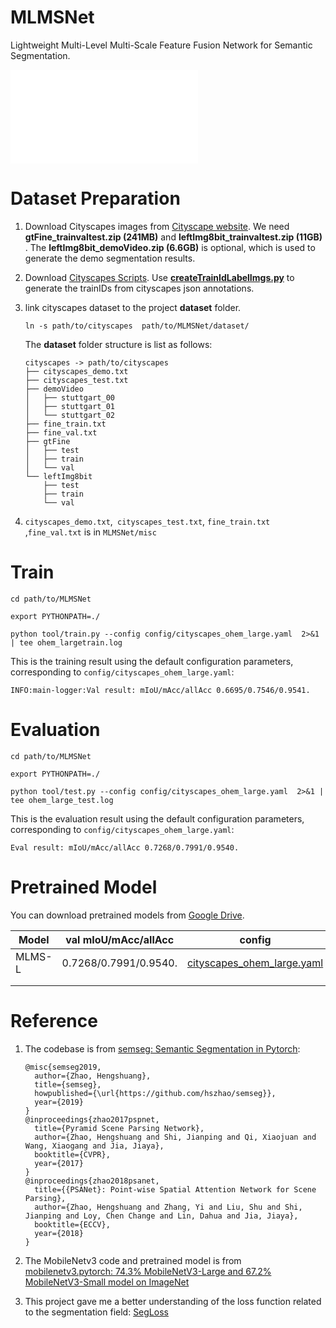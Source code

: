# MLMSNet

Lightweight Multi-Level Multi-Scale Feature Fusion Network for Semantic Segmentation.

<iframe src="//player.bilibili.com/player.html?aid=503071536&bvid=BV1iN411o7So&cid=337256268&page=1" scrolling="no" border="0" frameborder="no" framespacing="0" allowfullscreen="true"> </iframe>

# Dataset Preparation

1. Download Cityscapes images from [Cityscape website](https://www.cityscapes-dataset.com/downloads/). We need **gtFine_trainvaltest.zip (241MB)** and **leftImg8bit_trainvaltest.zip (11GB)** . The **leftImg8bit_demoVideo.zip (6.6GB)** is optional, which is used to generate the demo segmentation results.

2. Download [Cityscapes Scripts](https://github.com/mcordts/cityscapesScripts). Use [**createTrainIdLabelImgs.py**](https://github.com/mcordts/cityscapesScripts/blob/master/cityscapesscripts/preparation/createTrainIdLabelImgs.py) to generate the trainIDs from cityscapes json annotations.

3. link cityscapes dataset to the project **dataset** folder. 

   ```shell
   ln -s path/to/cityscapes  path/to/MLMSNet/dataset/
   ```

   The **dataset** folder structure is list as follows:

   ```
   cityscapes -> path/to/cityscapes
   ├── cityscapes_demo.txt
   ├── cityscapes_test.txt
   ├── demoVideo
   │   ├── stuttgart_00
   │   ├── stuttgart_01
   │   └── stuttgart_02
   ├── fine_train.txt
   ├── fine_val.txt
   ├── gtFine
   │   ├── test
   │   ├── train
   │   └── val
   └── leftImg8bit
       ├── test
       ├── train
       └── val
   ```

4. `cityscapes_demo.txt`,` cityscapes_test.txt`,  `fine_train.txt` ,`fine_val.txt` is in `MLMSNet/misc`

# Train

```shell
cd path/to/MLMSNet

export PYTHONPATH=./

python tool/train.py --config config/cityscapes_ohem_large.yaml  2>&1 | tee ohem_largetrain.log
```

This is the training result using the default configuration parameters, corresponding to `config/cityscapes_ohem_large.yaml`:

```
INFO:main-logger:Val result: mIoU/mAcc/allAcc 0.6695/0.7546/0.9541.
```

# Evaluation

```shell
cd path/to/MLMSNet

export PYTHONPATH=./

python tool/test.py --config config/cityscapes_ohem_large.yaml  2>&1 | tee ohem_large_test.log
```

This is the evaluation result using the default configuration parameters, corresponding to `config/cityscapes_ohem_large.yaml`:

```
Eval result: mIoU/mAcc/allAcc 0.7268/0.7991/0.9540.
```

# Pretrained Model

You can download pretrained models from [Google Drive](https://drive.google.com/drive/folders/1PZ1krdgj9j6FDyJAxUALxXbrTCiWL1_d?usp=sharing).

| Model | val mIoU/mAcc/allAcc |config| link |
| ----- | -------------------- |------|-------- |
| MLMS-L      | 0.7268/0.7991/0.9540. |[cityscapes_ohem_large.yaml](./config/cityscapes_ohem_large.yaml)| [MLMS-L](https://drive.google.com/file/d/1JHf9nT4Hgcb3t3HVTd7gZQFN-J1epxym/view?usp=sharing) |
|       |                      | |     |
|       |                      | |    |



# Reference

1. The codebase is from [semseg: Semantic Segmentation in Pytorch](https://github.com/hszhao/semseg):

   ```
   @misc{semseg2019,
     author={Zhao, Hengshuang},
     title={semseg},
     howpublished={\url{https://github.com/hszhao/semseg}},
     year={2019}
   }
   @inproceedings{zhao2017pspnet,
     title={Pyramid Scene Parsing Network},
     author={Zhao, Hengshuang and Shi, Jianping and Qi, Xiaojuan and Wang, Xiaogang and Jia, Jiaya},
     booktitle={CVPR},
     year={2017}
   }
   @inproceedings{zhao2018psanet,
     title={{PSANet}: Point-wise Spatial Attention Network for Scene Parsing},
     author={Zhao, Hengshuang and Zhang, Yi and Liu, Shu and Shi, Jianping and Loy, Chen Change and Lin, Dahua and Jia, Jiaya},
     booktitle={ECCV},
     year={2018}
   }
   ```

2. The MobileNetv3 code and pretrained model is from [mobilenetv3.pytorch: 74.3% MobileNetV3-Large and 67.2% MobileNetV3-Small model on ImageNet](https://github.com/d-li14/mobilenetv3.pytorch)

3. This project gave me a better understanding of the loss function related to the segmentation field: [SegLoss](https://github.com/JunMa11/SegLoss)